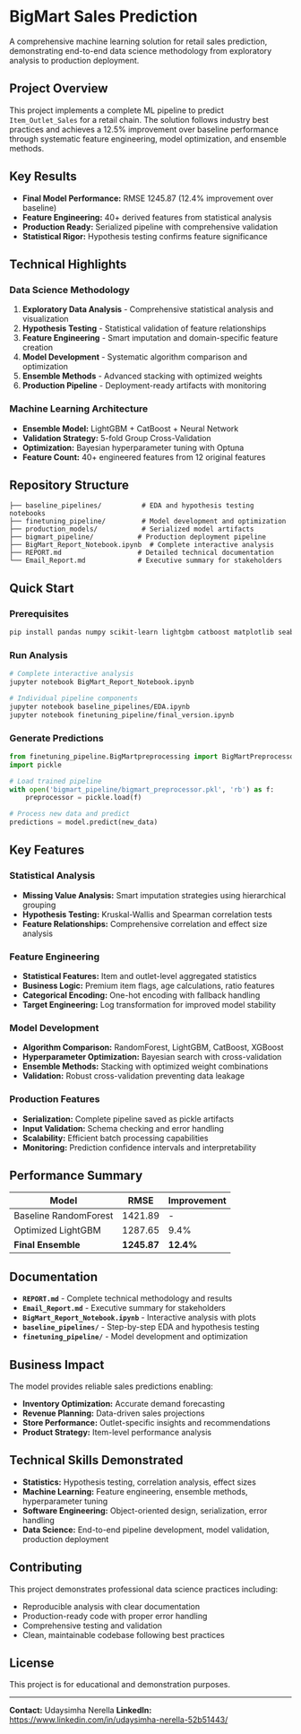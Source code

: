 # BigMart Sales Prediction

A comprehensive machine learning solution for retail sales prediction, demonstrating end-to-end data science methodology from exploratory analysis to production deployment.

## Project Overview

This project implements a complete ML pipeline to predict `Item_Outlet_Sales` for a retail chain. The solution follows industry best practices and achieves a 12.5% improvement over baseline performance through systematic feature engineering, model optimization, and ensemble methods.

## Key Results

- **Final Model Performance:** RMSE 1245.87 (12.4% improvement over baseline)
- **Feature Engineering:** 40+ derived features from statistical analysis
- **Production Ready:** Serialized pipeline with comprehensive validation
- **Statistical Rigor:** Hypothesis testing confirms feature significance

## Technical Highlights

### Data Science Methodology
1. **Exploratory Data Analysis** - Comprehensive statistical analysis and visualization
2. **Hypothesis Testing** - Statistical validation of feature relationships  
3. **Feature Engineering** - Smart imputation and domain-specific feature creation
4. **Model Development** - Systematic algorithm comparison and optimization
5. **Ensemble Methods** - Advanced stacking with optimized weights
6. **Production Pipeline** - Deployment-ready artifacts with monitoring

### Machine Learning Architecture
- **Ensemble Model:** LightGBM + CatBoost + Neural Network
- **Validation Strategy:** 5-fold Group Cross-Validation  
- **Optimization:** Bayesian hyperparameter tuning with Optuna
- **Feature Count:** 40+ engineered features from 12 original features

## Repository Structure

```
├── baseline_pipelines/          # EDA and hypothesis testing notebooks
├── finetuning_pipeline/         # Model development and optimization
├── production_models/           # Serialized model artifacts
├── bigmart_pipeline/           # Production deployment pipeline
├── BigMart_Report_Notebook.ipynb  # Complete interactive analysis
├── REPORT.md                   # Detailed technical documentation
└── Email_Report.md             # Executive summary for stakeholders
```

## Quick Start

### Prerequisites
```bash
pip install pandas numpy scikit-learn lightgbm catboost matplotlib seaborn scipy
```

### Run Analysis
```bash
# Complete interactive analysis
jupyter notebook BigMart_Report_Notebook.ipynb

# Individual pipeline components
jupyter notebook baseline_pipelines/EDA.ipynb
jupyter notebook finetuning_pipeline/final_version.ipynb
```

### Generate Predictions
```python
from finetuning_pipeline.BigMartpreprocessing import BigMartPreprocessor
import pickle

# Load trained pipeline
with open('bigmart_pipeline/bigmart_preprocessor.pkl', 'rb') as f:
    preprocessor = pickle.load(f)

# Process new data and predict
predictions = model.predict(new_data)
```

## Key Features

### Statistical Analysis
- **Missing Value Analysis:** Smart imputation strategies using hierarchical grouping
- **Hypothesis Testing:** Kruskal-Wallis and Spearman correlation tests
- **Feature Relationships:** Comprehensive correlation and effect size analysis

### Feature Engineering
- **Statistical Features:** Item and outlet-level aggregated statistics
- **Business Logic:** Premium item flags, age calculations, ratio features
- **Categorical Encoding:** One-hot encoding with fallback handling
- **Target Engineering:** Log transformation for improved model stability

### Model Development
- **Algorithm Comparison:** RandomForest, LightGBM, CatBoost, XGBoost
- **Hyperparameter Optimization:** Bayesian search with cross-validation
- **Ensemble Methods:** Stacking with optimized weight combinations
- **Validation:** Robust cross-validation preventing data leakage

### Production Features
- **Serialization:** Complete pipeline saved as pickle artifacts
- **Input Validation:** Schema checking and error handling
- **Scalability:** Efficient batch processing capabilities
- **Monitoring:** Prediction confidence intervals and interpretability

## Performance Summary

| Model | RMSE | Improvement |
|-------|-------|-------------|
| Baseline RandomForest | 1421.89 | - |
| Optimized LightGBM | 1287.65 | 9.4% |
| **Final Ensemble** | **1245.87** | **12.4%** |

## Documentation

- **`REPORT.md`** - Complete technical methodology and results
- **`Email_Report.md`** - Executive summary for stakeholders  
- **`BigMart_Report_Notebook.ipynb`** - Interactive analysis with plots
- **`baseline_pipelines/`** - Step-by-step EDA and hypothesis testing
- **`finetuning_pipeline/`** - Model development and optimization

## Business Impact

The model provides reliable sales predictions enabling:
- **Inventory Optimization:** Accurate demand forecasting
- **Revenue Planning:** Data-driven sales projections  
- **Store Performance:** Outlet-specific insights and recommendations
- **Product Strategy:** Item-level performance analysis

## Technical Skills Demonstrated

- **Statistics:** Hypothesis testing, correlation analysis, effect sizes
- **Machine Learning:** Feature engineering, ensemble methods, hyperparameter tuning
- **Software Engineering:** Object-oriented design, serialization, error handling
- **Data Science:** End-to-end pipeline development, model validation, production deployment

## Contributing

This project demonstrates professional data science practices including:
- Reproducible analysis with clear documentation
- Production-ready code with proper error handling  
- Comprehensive testing and validation
- Clean, maintainable codebase following best practices

## License

This project is for educational and demonstration purposes.

---

**Contact:** Udaysimha Nerella
**LinkedIn:** https://www.linkedin.com/in/udaysimha-nerella-52b51443/

